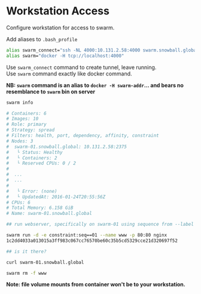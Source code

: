 # Workstation Access

Configure workstation for access to swarm.

Add aliases to `.bash_profile`

```bash
alias swarm_connect="ssh -NL 4000:10.131.2.58:4000 swarm.snowball.global"
alias swarm="docker -H tcp://localhost:4000"
```

Use `swarm_connect` command to create tunnel, leave running.<br />
Use `swarm` command exactly like docker command.

**NB: `swarm` command is an alias to `docker -H swarm-addr`... and bears no resemblance to `swarm` bin on server**

```bash
swarm info

# Containers: 6
# Images: 10
# Role: primary
# Strategy: spread
# Filters: health, port, dependency, affinity, constraint
# Nodes: 3
#  swarm-01.snowball.global: 10.131.2.58:2375
#   └ Status: Healthy
#   └ Containers: 2
#   └ Reserved CPUs: 0 / 2
#
#  ...
#  ...
#
#   └ Error: (none)
#   └ UpdatedAt: 2016-01-24T20:55:56Z
# CPUs: 6
# Total Memory: 6.158 GiB
# Name: swarm-01.snowball.global

## run webserver, specifically on swarm-01 using sequence from --label in docker opts /etc/default/docker

swarm run -d -e constraint:seq==01 --name www -p 80:80 nginx
1c2dd4033a013015a3ff983c067cc76570be60c35b5cd5329cce21d320697f52

## is it there?

curl swarm-01.snowball.global

swarm rm -f www

```
**Note: file volume mounts from container won't be to your workstation.**